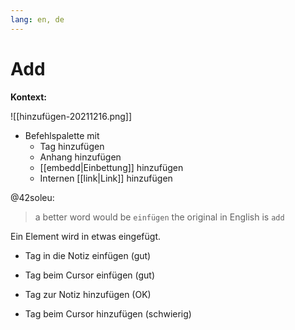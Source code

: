 ```yaml
---
lang: en, de
---
```

# Add

**Kontext:**

![[hinzufügen-20211216.png]]

- Befehlspalette mit
	- Tag hinzufügen
	- Anhang hinzufügen
	- [[embedd\|Einbettung]] hinzufügen
	- Internen [[link\|Link]] hinzufügen

@42soleu:
> a better word would be `einfügen` the original in English is `add`

Ein Element wird in etwas eingefügt.

- Tag in die Notiz einfügen (gut)
- Tag beim Cursor einfügen (gut)

- Tag zur Notiz hinzufügen (OK)
- Tag beim Cursor hinzufügen (schwierig)

